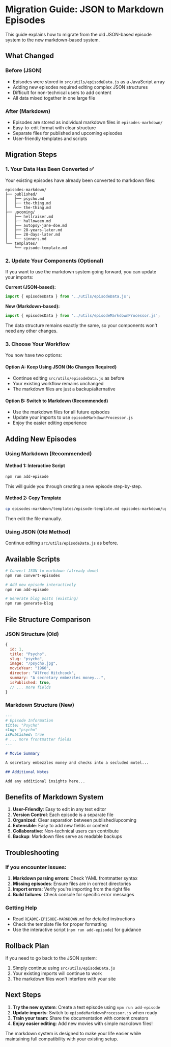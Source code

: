 # Migration Guide: JSON to Markdown Episodes

This guide explains how to migrate from the old JSON-based episode system to the new markdown-based system.

## What Changed

### Before (JSON)
- Episodes were stored in `src/utils/episodeData.js` as a JavaScript array
- Adding new episodes required editing complex JSON structures
- Difficult for non-technical users to add content
- All data mixed together in one large file

### After (Markdown)
- Episodes are stored as individual markdown files in `episodes-markdown/`
- Easy-to-edit format with clear structure
- Separate files for published and upcoming episodes
- User-friendly templates and scripts

## Migration Steps

### 1. Your Data Has Been Converted ✅

Your existing episodes have already been converted to markdown files:

```
episodes-markdown/
├── published/
│   ├── psycho.md
│   ├── the-thing.md
│   └── the-thing.md
├── upcoming/
│   ├── hellraiser.md
│   ├── halloween.md
│   ├── autopsy-jane-doe.md
│   ├── 28-years-later.md
│   ├── 28-days-later.md
│   └── sinners.md
└── templates/
    └── episode-template.md
```

### 2. Update Your Components (Optional)

If you want to use the markdown system going forward, you can update your imports:

**Current (JSON-based):**
```javascript
import { episodesData } from '../utils/episodeData.js';
```

**New (Markdown-based):**
```javascript
import { episodesData } from '../utils/episodeMarkdownProcessor.js';
```

The data structure remains exactly the same, so your components won't need any other changes.

### 3. Choose Your Workflow

You now have two options:

#### Option A: Keep Using JSON (No Changes Required)
- Continue editing `src/utils/episodeData.js` as before
- Your existing workflow remains unchanged
- The markdown files are just a backup/alternative

#### Option B: Switch to Markdown (Recommended)
- Use the markdown files for all future episodes
- Update your imports to use `episodeMarkdownProcessor.js`
- Enjoy the easier editing experience

## Adding New Episodes

### Using Markdown (Recommended)

#### Method 1: Interactive Script
```bash
npm run add-episode
```
This will guide you through creating a new episode step-by-step.

#### Method 2: Copy Template
```bash
cp episodes-markdown/templates/episode-template.md episodes-markdown/upcoming/new-movie.md
```
Then edit the file manually.

### Using JSON (Old Method)
Continue editing `src/utils/episodeData.js` as before.

## Available Scripts

```bash
# Convert JSON to markdown (already done)
npm run convert-episodes

# Add new episode interactively
npm run add-episode

# Generate blog posts (existing)
npm run generate-blog
```

## File Structure Comparison

### JSON Structure (Old)
```javascript
{
  id: 1,
  title: "Psycho",
  slug: "psycho",
  image: "/psycho.jpg",
  movieYear: "1960",
  director: "Alfred Hitchcock",
  summary: "A secretary embezzles money...",
  isPublished: true,
  // ... more fields
}
```

### Markdown Structure (New)
```markdown
---
# Episode Information
title: "Psycho"
slug: "psycho"
isPublished: true
# ... more frontmatter fields
---

# Movie Summary

A secretary embezzles money and checks into a secluded motel...

## Additional Notes

Add any additional insights here...
```

## Benefits of Markdown System

1. **User-Friendly**: Easy to edit in any text editor
2. **Version Control**: Each episode is a separate file
3. **Organized**: Clear separation between published/upcoming
4. **Extensible**: Easy to add new fields or content
5. **Collaborative**: Non-technical users can contribute
6. **Backup**: Markdown files serve as readable backups

## Troubleshooting

### If you encounter issues:

1. **Markdown parsing errors**: Check YAML frontmatter syntax
2. **Missing episodes**: Ensure files are in correct directories
3. **Import errors**: Verify you're importing from the right file
4. **Build failures**: Check console for specific error messages

### Getting Help

- Read `README-EPISODE-MARKDOWN.md` for detailed instructions
- Check the template file for proper formatting
- Use the interactive script (`npm run add-episode`) for guidance

## Rollback Plan

If you need to go back to the JSON system:
1. Simply continue using `src/utils/episodeData.js`
2. Your existing imports will continue to work
3. The markdown files won't interfere with your site

## Next Steps

1. **Try the new system**: Create a test episode using `npm run add-episode`
2. **Update imports**: Switch to `episodeMarkdownProcessor.js` when ready
3. **Train your team**: Share the documentation with content creators
4. **Enjoy easier editing**: Add new movies with simple markdown files!

The markdown system is designed to make your life easier while maintaining full compatibility with your existing setup.
